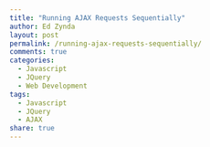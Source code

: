 ```yaml
---
title: "Running AJAX Requests Sequentially"
author: Ed Zynda
layout: post
permalink: /running-ajax-requests-sequentially/
comments: true
categories:
  - Javascript
  - JQuery
  - Web Development
tags:
  - Javascript
  - JQuery
  - AJAX
share: true
---
```

